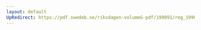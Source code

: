 ```yaml
---
layout: default
UpRedirect: https://pdf.swedeb.se/riksdagen-volumeG-pdf/199091/reg_199091/reg_199091_0622.pdf
---
```

